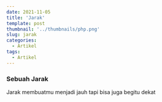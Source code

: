 ```yaml
---
date: 2021-11-05
title: 'Jarak'
template: post
thumbnail: '../thumbnails/php.png'
slug: jarak
categories:
  - Artikel
tags:
  - Artikel
---
```


### Sebuah Jarak

Jarak membuatmu menjadi jauh tapi bisa juga begitu dekat